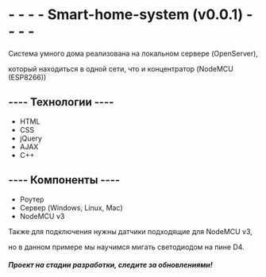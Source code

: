 # - - - - Smart-home-system (v0.0.1) - - - -
Система умного дома реализована на локальном сервере (OpenServer),

который находиться в одной сети, что и концентратор (NodeMCU (ESP8266))

## ---- Технологии ----
- HTML
- CSS
- jQuery
- AJAX
- C++

## ---- Компоненты ----
- Роутер
- Сервер (Windows, Linux, Mac)
- NodeMCU v3

Также для подключения нужны датчики подходящие для NodeMCU v3,

но в данном примере мы научимся мигать светодиодом на пине D4.
 
##### Проект на стадии разработки, следите за обновлениями!
